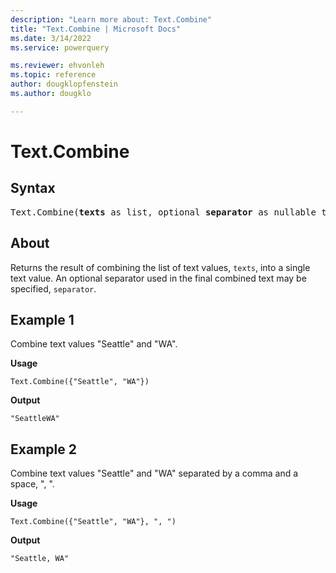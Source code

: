 ```yaml
---
description: "Learn more about: Text.Combine"
title: "Text.Combine | Microsoft Docs"
ms.date: 3/14/2022
ms.service: powerquery

ms.reviewer: ehvonleh
ms.topic: reference
author: dougklopfenstein
ms.author: dougklo

---
```

# Text.Combine

## Syntax

<pre>
Text.Combine(<b>texts</b> as list, optional <b>separator</b> as nullable text) as text
</pre>
  
## About

Returns the result of combining the list of text values, `texts`, into a single text value. An optional separator used in the final combined text may be specified, `separator`.

## Example 1

Combine text values "Seattle" and "WA".

**Usage**

```powerquery-m
Text.Combine({"Seattle", "WA"})
```

**Output**

`"SeattleWA"`

## Example 2

Combine text values "Seattle" and "WA" separated by a comma and a space, ", ".

**Usage**

```powerquery-m
Text.Combine({"Seattle", "WA"}, ", ")
```

**Output**

`"Seattle, WA"`
